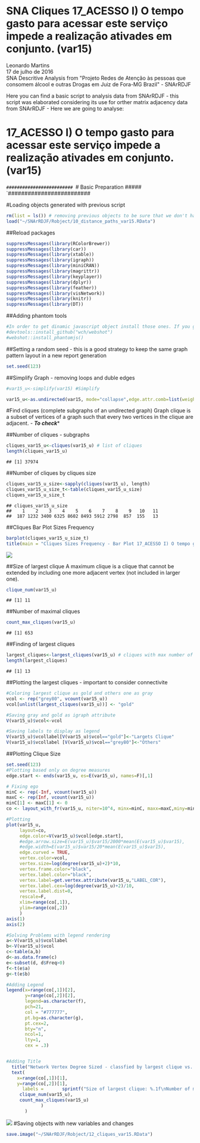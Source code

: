 # SNA Cliques 17_ACESSO I) O tempo gasto para acessar este serviço impede a realização ativades em conjunto. (var15)
Leonardo Martins  
17 de julho de 2016  
SNA Descritive Analysis from "Projeto Redes de Atenção às pessoas que consomem álcool e outras Drogas em Juiz de Fora-MG   Brazil"  - SNArRDJF

Here you can find a basic script to analysis data from SNArRDJF - this script was elaborated considering its use for orther matrix adjacency data from SNArRDJF - Here we are going to analyse:

# 17_ACESSO I) O tempo gasto para acessar este serviço impede a realização ativades em conjunto. (var15)

`#########################
`# Basic Preparation #####
`#########################

#Loading objects generated with previous script 

```r
rm(list = ls()) # removing previous objects to be sure that we don't have objects conflicts name
load("~/SNArRDJF/Robject/10_distance_paths_var15.RData")
```
##Reload packages

```r
suppressMessages(library(RColorBrewer))
suppressMessages(library(car))
suppressMessages(library(xtable))
suppressMessages(library(igraph))
suppressMessages(library(miniCRAN))
suppressMessages(library(magrittr))
suppressMessages(library(keyplayer))
suppressMessages(library(dplyr))
suppressMessages(library(feather))
suppressMessages(library(visNetwork))
suppressMessages(library(knitr))
suppressMessages(library(DT))
```
##Adding phantom tools

```r
#In order to get dinamic javascript object install those ones. If you get problems installing go to Stackoverflow.com and type your error to discover what to do. In some cases the libraries need to be intalled in outside R libs.
#devtools::install_github("wch/webshot")
#webshot::install_phantomjs()
```
##Setting a random seed - this is a good strategy to keep the same graph pattern layout in a new report generation

```r
set.seed(123)
```

##Simplify Graph - removing loops and duble edges 

```r
#var15_u<-simplify(var15) #Simplify

var15_u<-as.undirected(var15, mode="collapse",edge.attr.comb=list(weight="mean","ignore"))
```

#Find cliques (complete subgraphs of an undirected graph)
Graph clique is a subset of vertices of a graph such that every two vertices in the clique are adjacent. - ***To check****

##Number of cliques - subgraphs

```r
cliques_var15_u<-cliques(var15_u) # list of cliques 
length(cliques_var15_u)
```

```
## [1] 37974
```
##Number of cliques by cliques size

```r
cliques_var15_u_size<-sapply(cliques(var15_u), length) 
cliques_var15_u_size_t<-table(cliques_var15_u_size)
cliques_var15_u_size_t
```

```
## cliques_var15_u_size
##    1    2    3    4    5    6    7    8    9   10   11 
##  187 1232 3400 6325 8602 8493 5912 2798  857  155   13
```

##Cliques Bar Plot Sizes Frequency

```r
barplot(cliques_var15_u_size_t)
title(main = "Cliques Sizes Frequency - Bar Plot 17_ACESSO I) O tempo gasto para acessar este serviço impede a realização ativades em conjunto. (var15)", font.main = 4)
```

![](17_ACESSO_I_O_tempo_gasto_para_acessar_este_serviço_12_cliques_files/figure-html/unnamed-chunk-8-1.png)<!-- -->

##Size of largest clique 
A maximum clique is a clique that cannot be extended by including one more adjacent vertex (not included in larger one). 

```r
clique_num(var15_u)
```

```
## [1] 11
```
##Number of maximal cliques

```r
count_max_cliques(var15_u)
```

```
## [1] 653
```
##Finding of largest cliques

```r
largest_cliques<-largest_cliques(var15_u) # cliques with max number of nodes
length(largest_cliques)
```

```
## [1] 13
```

##Plotting the largest cliques - important to consider connectivite 

```r
#Coloring largest clique as gold and others one as gray
vcol <- rep("grey80", vcount(var15_u))
vcol[unlist(largest_cliques(var15_u))] <- "gold"

#Saving gray and gold as igraph attribute
V(var15_u)$vcol<-vcol

#Saving labels to display as legend
V(var15_u)$vcollabel[V(var15_u)$vcol=="gold"]<-"Largets Clique"
V(var15_u)$vcollabel [V(var15_u)$vcol=="grey80"]<-"Others"
```
##Plotting Clique Size

```r
set.seed(123)
#Plotting based only on degree measures 
edge.start <- ends(var15_u, es=E(var15_u), names=F)[,1]

# Fixing ego
minC <- rep(-Inf, vcount(var15_u))
maxC <- rep(Inf, vcount(var15_u))
minC[1] <- maxC[1] <- 0
co <- layout_with_fr(var15_u, niter=10^4, minx=minC, maxx=maxC,miny=minC, maxy=maxC, weights=E(var15_u)$var15)

#Plotting
plot(var15_u, 
     layout=co,
     edge.color=V(var15_u)$vcol[edge.start],
     #edge.arrow.size=E(var15_u)$var15/2000*mean(E(var15_u)$var15),
     #edge.width=E(var15_u)$var15/20*mean(E(var15_u)$var15),
     edge.curved = TRUE,
     vertex.color=vcol,
     vertex.size=log(degree(var15_u)+2)*10,
     vertex.frame.color="black",
     vertex.label.color="black",
     vertex.label=get.vertex.attribute(var15_u,"LABEL_COR"),
     vertex.label.cex=log(degree(var15_u)+2)/10,
     vertex.label.dist=0,
     rescale=F,
     xlim=range(co[,1]), 
     ylim=range(co[,2])
     )
axis(1)
axis(2)

#Solving Problems with legend rendering 
a<-V(var15_u)$vcollabel
b<-V(var15_u)$vcol
c<-table(a,b)
d<-as.data.frame(c)
e<-subset(d, d$Freq>0)
f<-t(e$a)
g<-t(e$b)

#Adding Legend
legend(x=range(co[,1])[2], 
       y=range(co[,2])[2],
       legend=as.character(f),
       pch=21,
       col = "#777777", 
       pt.bg=as.character(g),
       pt.cex=2,
       bty="n", 
       ncol=1,
       lty=1,
       cex = .3)


#Adding Title
  title("Network Vertex Degree Sized - classfied by largest clique vs. others", sub = "Source: from authors ")  
  text( 
    x=range(co[,1])[1],
    y=range(co[,2])[1], 
      labels =       sprintf("Size of largest clique: %.1f\nNumber of maximal cliques: %.1f",
     clique_num(var15_u), 
     count_max_cliques(var15_u)
             )
       )
```

![](17_ACESSO_I_O_tempo_gasto_para_acessar_este_serviço_12_cliques_files/figure-html/unnamed-chunk-13-1.png)<!-- -->
#Saving objects with new variables and changes

```r
save.image("~/SNArRDJF/Robject/12_cliques_var15.RData") 
```


